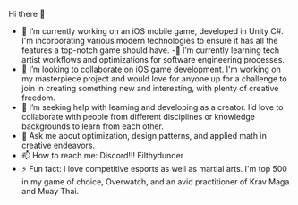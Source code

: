 
Hi there 👋

- 🔭 I’m currently working on an iOS mobile game, developed in Unity C#. I'm incorporating various modern technologies to ensure it has all the features a top-notch game should have.
-🌱 I’m currently learning tech artist workflows and optimizations for software engineering processes.
- 👯 I’m looking to collaborate on iOS game development. I'm working on my masterpiece project and would love for anyone up for a challenge to join in creating something new and interesting, with plenty of creative freedom.
- 🤔 I’m seeking help with learning and developing as a creator. I’d love to collaborate with people from different disciplines or knowledge backgrounds to learn from each other.
- 💬 Ask me about optimization, design patterns, and applied math in creative endeavors.
- 📫 How to reach me: Discord!!! Filthydunder
- ⚡ Fun fact: I love competitive esports as well as martial arts. I'm top 500 in my game of choice, Overwatch, and an avid practitioner of Krav Maga and Muay Thai.
